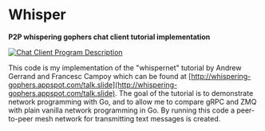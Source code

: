# Whisper

**P2P whispering gophers chat client tutorial implementation**

[![Chat Client Program Description](http://whispering-gophers.appspot.com/talk/img/diag-part7.png)](http://whispering-gophers.appspot.com/talk.slide)

This code is my implementation of the "whispernet" tutorial by Andrew Gerrand and Francesc Campoy which can be found at [http://whispering-gophers.appspot.com/talk.slide](http://whispering-gophers.appspot.com/talk.slide). The goal of the tutorial is to demonstrate network programming with Go, and to allow me to compare gRPC and ZMQ with plain vanilla network programming in Go. By running this code a peer-to-peer mesh network for transmitting text messages is created.
